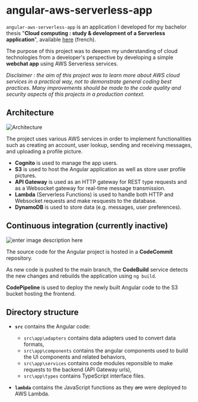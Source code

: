 # angular-aws-serverless-app

`angular-aws-serverless-app` is an application I developed for my bachelor thesis "**Cloud computing : study & development of a Serverless application**", available [here](https://sonar.rero.ch/documents/315005/files/MemoireJackBarker20210701_1735.pdf?download) (french).

The purpose of this project was to deepen my understanding of cloud technologies from a developer's perspective by developing a simple **webchat app** using AWS Serverless services.

*Disclaimer : the aim of this project was to learn more about AWS cloud services in a practical way, not to demonstrate general coding best practices. Many improvements should be made to the code quality and security aspects of this projects in a production context.*

## Architecture

![Architecture](https://i.imgur.com/1mxlY1a.png)

The project uses various AWS services in order to implement functionalities such as creating an account, user lookup, sending and receiving messages, and uploading a profile picture.

* **Cognito** is used to manage the app users.
* **S3** is used to host the Angular application as well as store user profile pictures.
* **API Gateway** is used as an HTTP gateway for REST type requests and as a Websocket gateway for real-time message transmission.
* **Lambda** (Serverless Functions) is used to handle both HTTP and Websocket requests and make resquests to the database.
* **DynamoDB** is used to store data (e.g. messages, user preferences).

## Continuous integration (currently inactive)

![enter image description here](https://i.imgur.com/on3HfRw.png)

The source code for the Angular project is hosted in a **CodeCommit** repository.

As new code is pushed to the main branch, the **CodeBuild** service detects the new changes and rebuilds the application using `` ng build ``.
 
 **CodePipeline** is used to deploy the newly built Angular code to the S3 bucket hosting the frontend.

## Directory structure

* **`src`** contains the Angular code:
	* `src\app\adapters` contains data adapters used to convert data formats,
	* `src\app\components` contains the angular components used to build the UI components and related behaviors,
	* `src\app\services` contains code modules reponsible to make requests to the backend (API Gateway urls),
	* `src\app\types` contains TypeScript interface files.

* **`lambda`** contains the JavaScript functions as they ~~are~~ were deployed to AWS Lambda.
